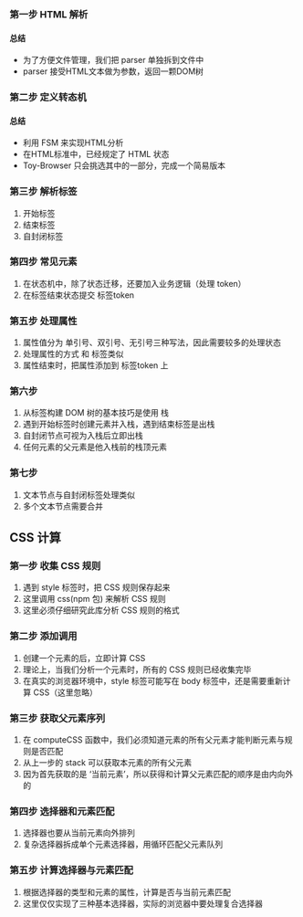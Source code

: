 ### 第一步 HTML 解析
#### 总结
* 为了方便文件管理，我们把 parser 单独拆到文件中
* parser 接受HTML文本做为参数，返回一颗DOM树


### 第二步 定义转态机
#### 总结
* 利用 FSM 来实现HTML分析
* 在HTML标准中，已经规定了 HTML 状态
* Toy-Browser 只会挑选其中的一部分，完成一个简易版本

### 第三步 解析标签
1. 开始标签
2. 结束标签
3. 自封闭标签

### 第四步 常见元素
1. 在状态机中，除了状态迁移，还要加入业务逻辑（处理 token）
2. 在标签结束状态提交 标签token

### 第五步 处理属性
1. 属性值分为 单引号、双引号、无引号三种写法，因此需要较多的处理状态
2. 处理属性的方式 和 标签类似
3. 属性结束时，把属性添加到 标签token 上

### 第六步
1. 从标签构建 DOM 树的基本技巧是使用 栈
2. 遇到开始标签时创建元素并入栈，遇到结束标签是出栈
3. 自封闭节点可视为入栈后立即出栈
4. 任何元素的父元素是他入栈前的栈顶元素

### 第七步
1. 文本节点与自封闭标签处理类似
2. 多个文本节点需要合并


## CSS 计算
### 第一步 收集 CSS 规则
1. 遇到 style 标签时，把 CSS 规则保存起来
2. 这里调用 css(npm 包) 来解析 CSS 规则
3. 这里必须仔细研究此库分析 CSS 规则的格式

### 第二步 添加调用
1. 创建一个元素的后，立即计算 CSS
2. 理论上，当我们分析一个元素时，所有的 CSS 规则已经收集完毕
3. 在真实的浏览器环境中，style 标签可能写在 body 标签中，还是需要重新计算 CSS（这里忽略）

### 第三步 获取父元素序列
1. 在 computeCSS 函数中，我们必须知道元素的所有父元素才能判断元素与规则是否匹配
2. 从上一步的 stack 可以获取本元素的所有父元素
3. 因为首先获取的是 ‘当前元素’，所以获得和计算父元素匹配的顺序是由内向外的

### 第四步 选择器和元素匹配
1. 选择器也要从当前元素向外排列
2. 复杂选择器拆成单个元素选择器，用循环匹配父元素队列


### 第五步 计算选择器与元素匹配
1. 根据选择器的类型和元素的属性，计算是否与当前元素匹配
2. 这里仅仅实现了三种基本选择器，实际的浏览器中要处理复合选择器